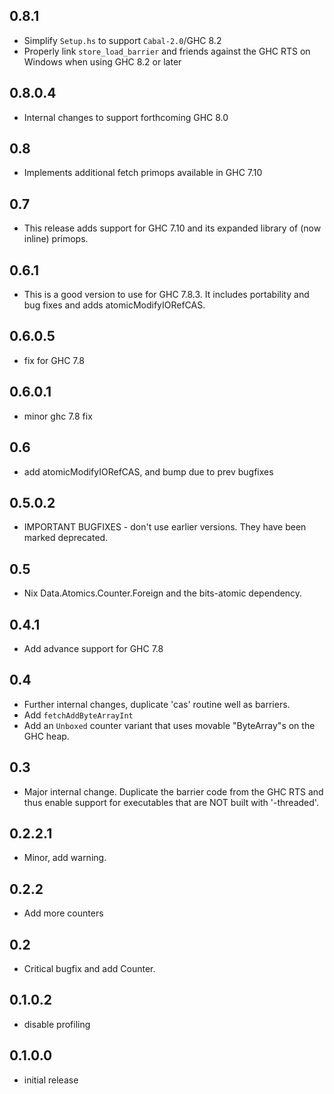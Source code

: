 ## 0.8.1
* Simplify `Setup.hs` to support `Cabal-2.0`/GHC 8.2
* Properly link `store_load_barrier` and friends against the GHC RTS on Windows
  when using GHC 8.2 or later

## 0.8.0.4
* Internal changes to support forthcoming GHC 8.0

## 0.8
* Implements additional fetch primops available in GHC 7.10

## 0.7
* This release adds support for GHC 7.10 and its expanded library of (now inline) primops.

## 0.6.1
* This is a good version to use for GHC 7.8.3.  It includes portability and bug fixes
  and adds atomicModifyIORefCAS.

## 0.6.0.5
* fix for GHC 7.8

## 0.6.0.1
* minor ghc 7.8 fix

## 0.6
* add atomicModifyIORefCAS, and bump due to prev bugfixes

## 0.5.0.2
* IMPORTANT BUGFIXES - don't use earlier versions.  They have been marked deprecated.

## 0.5
* Nix Data.Atomics.Counter.Foreign and the bits-atomic dependency.

## 0.4.1
* Add advance support for GHC 7.8

## 0.4
* Further internal changes, duplicate 'cas' routine well as barriers.
* Add `fetchAddByteArrayInt`
* Add an `Unboxed` counter variant that uses movable "ByteArray"s on the GHC heap.

## 0.3
* Major internal change.  Duplicate the barrier code from the GHC RTS and thus
  enable support for executables that are NOT built with '-threaded'.

## 0.2.2.1
* Minor, add warning.

## 0.2.2
* Add more counters

## 0.2
* Critical bugfix and add Counter.

## 0.1.0.2
* disable profiling

## 0.1.0.0
* initial release
